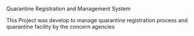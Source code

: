 Quarantine Registration and Management System

This Project was develop to manage quarantine registration process and quarantine facility by the concern agencies
